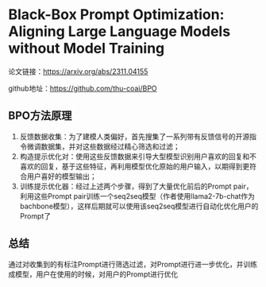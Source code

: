 # Black-Box Prompt Optimization: Aligning Large Language Models without Model Training
论文链接：https://arxiv.org/abs/2311.04155

github地址：https://github.com/thu-coai/BPO

## BPO方法原理
1. 反馈数据收集：为了建模人类偏好，首先搜集了一系列带有反馈信号的开源指令微调数据集，并对这些数据经过精心筛选和过滤；
2. 构造提示优化对：使用这些反馈数据来引导大型模型识别用户喜欢的回复和不喜欢的回复，基于这些特征，再利用模型优化原始的用户输入，以期得到更符合用户喜好的模型输出；
3. 训练提示优化器：经过上述两个步骤，得到了大量优化前后的Prompt pair，利用这些Prompt pair训练一个seq2seq模型（作者使用llama2-7b-chat作为bachbone模型），这样后期就可以使用该seq2seq模型进行自动化优化用户的Prompt了

## 总结
通过对收集到的有标注Prompt进行筛选过滤，对Prompt进行进一步优化，并训练成模型，用户在使用的时候，对用户的Prompt进行优化